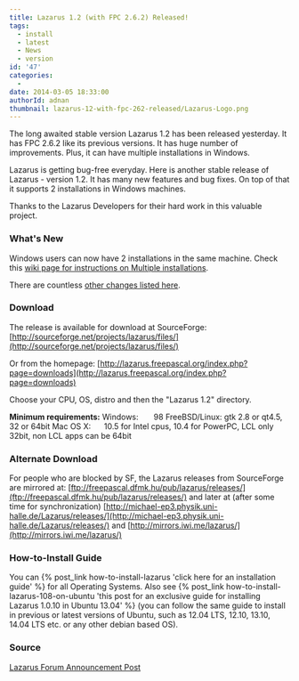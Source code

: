 ```yaml
---
title: Lazarus 1.2 (with FPC 2.6.2) Released!
tags:
  - install
  - latest
  - News
  - version
id: '47'
categories:
  -
date: 2014-03-05 18:33:00
authorId: adnan
thumbnail: lazarus-12-with-fpc-262-released/Lazarus-Logo.png
---
```


The long awaited stable version Lazarus 1.2 has been released yesterday. It has FPC 2.6.2 like its previous versions. It has huge number of improvements. Plus, it can have multiple installations in Windows.
<!-- more -->


Lazarus is getting bug-free everyday. Here is another stable release of Lazarus - version 1.2. It has many new features and bug fixes. On top of that it supports 2 installations in Windows machines.


Thanks to the Lazarus Developers for their hard work in this valuable project.


### What's New

Windows users can now have 2 installations in the same machine. Check this [wiki page for instructions on Multiple installations](http://wiki.lazarus.freepascal.org/Multiple_Lazarus#Installation_of_multiple_Lazarus).

There are countless [other changes listed here](http://wiki.lazarus.freepascal.org/Lazarus_1.2.0_release_notes).


### Download

The release is available for download at SourceForge:
[http://sourceforge.net/projects/lazarus/files/](http://sourceforge.net/projects/lazarus/files/)

Or from the homepage: [http://lazarus.freepascal.org/index.php?page=downloads](http://lazarus.freepascal.org/index.php?page=downloads)

Choose your CPU, OS, distro and then the "Lazarus 1.2" directory.

**Minimum requirements:**
Windows:       98
FreeBSD/Linux: gtk 2.8 or qt4.5, 32 or 64bit
Mac OS X:      10.5 for Intel cpus, 10.4 for PowerPC, LCL only 32bit, non LCL apps can be 64bit


### Alternate Download

For people who are blocked by SF, the Lazarus releases from SourceForge are mirrored at:
[ftp://freepascal.dfmk.hu/pub/lazarus/releases/](ftp://freepascal.dfmk.hu/pub/lazarus/releases/)
and later at (after some time for synchronization)
[http://michael-ep3.physik.uni-halle.de/Lazarus/releases/](http://michael-ep3.physik.uni-halle.de/Lazarus/releases/)
and
[http://mirrors.iwi.me/lazarus/](http://mirrors.iwi.me/lazarus/)


### How-to-Install Guide


You can {% post_link how-to-install-lazarus 'click here for an installation guide' %} for all Operating Systems.
Also see {% post_link how-to-install-lazarus-108-on-ubuntu 'this post for an exclusive guide for installing Lazarus 1.0.10 in Ubuntu 13.04' %} (you can follow the same guide to install in previous or latest versions of Ubuntu, such as 12.04 LTS, 12.10, 13.10, 14.04 LTS etc. or any other debian based OS).


### Source

[Lazarus Forum Announcement Post](http://forum.lazarus.freepascal.org/index.php/topic,23815.0.html)
